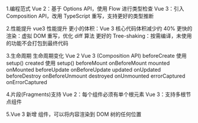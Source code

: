1.编程范式
Vue 2：基于 Options API，使用 Flow 进行类型检查
Vue 3：引入 Composition API，改用 TypeScript 重写，支持更好的类型推断

2.性能提升
vue3 性能提升
更小的体积：Vue 3 核心代码体积减少约 40%
更快的渲染：虚拟 DOM 重写，优化 diff 算法
更好的 Tree-shaking：按需编译，未使用的功能不会打包到最终代码

3.生命周期
生命周期变化
Vue 2	Vue 3 (Composition API)
beforeCreate	使用 setup()
created	使用 setup()
beforeMount	onBeforeMount
mounted	onMounted
beforeUpdate	onBeforeUpdate
updated	onUpdated
beforeDestroy	onBeforeUnmount
destroyed	onUnmounted
errorCaptured	onErrorCaptured

4.片段(Fragments)支持
Vue 2：每个组件必须有单个根元素
Vue 3：支持多根节点组件

5.Vue 3 新增 <teleport> 组件，可以将内容渲染到 DOM 树的任何位置